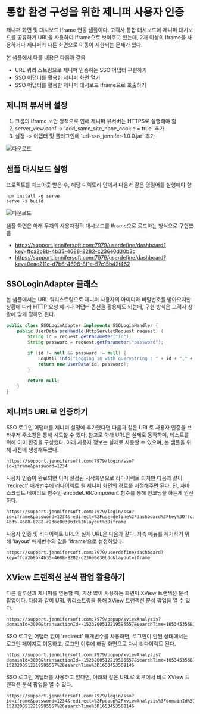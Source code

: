 # 통합 환경 구성을 위한 제니퍼 사용자 인증

제니퍼 화면 및 대시보드 Iframe 연동 샘플이다. 고객사 통합 대시보드에 제니퍼 대시보드를 공유하기 URL을 사용하여 Iframe으로 보여주고 있는데, 2개 이상의 Iframe을 사용하거나 제니퍼의 다른 화면으로 이동이 제한되는 문제가 있다.

본 샘플에서 다룰 내용은 다음과 같음

 - URL 쿼리 스트링으로 제니퍼 인증하는 SSO 어댑터 구현하기
 - SSO 어댑터를 활용한 제니퍼 화면 열기
 - SSO 어댑터를 활용한 제니퍼 대시보드 Iframe으로 호출하기

## 제니퍼 뷰서버 설정

 1. 크롬의 Iframe 보안 정책으로 인해 제니퍼 뷰서버는 HTTPS로 실행해야 함
 2. server_view.conf -> 'add_same_site_none_cookie = true' 추가
 3. 설정 -> 어댑터 및 플러그인에 'url-sso_jennifer-1.0.0.jar' 추가


![다운로드](https://user-images.githubusercontent.com/1277117/169983899-83c00ad9-da4e-4aff-bae1-d7c6d75df6e6.png)

## 샘플 대시보드 실행

프로젝트를 체크아웃 받은 후, 해당 디렉토리 안에서 다음과 같은 명령어를 실행해야 함

```shell
npm install -g serve
serve -s build
```

![다운로드](https://user-images.githubusercontent.com/1277117/170180072-c22b87bb-7697-405a-b5d7-ba3e8069e329.png)

샘플 화면은 아래 두개의 사용자정의 대시보드를 Iframe으로 로드하는 방식으로 구현했음
 - https://support.jennifersoft.com:7979/userdefine/dashboard?key=ffca2b8b-4b35-4688-8282-c236e0d30b3c
 - https://support.jennifersoft.com:7979/userdefine/dashboard?key=0eae211c-d7b6-4696-8f1e-57c15b42f462
 
## SSOLoginAdapter 클래스

본 샘플에서는 URL 쿼리스트링으로 제니퍼 사용자의 아이디와 비밀번호를 받아오지만 상황에 따라 HTTP 요청 헤더나 어댑터 옵션을 활용해도 되는데, 구현 방식은 고객사 상황에 맞게 정하면 된다.

```java
public class SSOLoginAdapter implements SSOLoginHandler {
    public UserData preHandle(HttpServletRequest request) {
        String id = request.getParameter("id");
        String password = request.getParameter("password");

        if (id != null && password != null) {
            LogUtil.info("Logging in with querystring : " + id + "," + password);
            return new UserData(id, password);
        }
        
        return null;
    }
}
```

## 제니퍼5 URL로 인증하기

SSO 로그인 어댑터를 제니퍼 설정에 추가했다면 다음과 같은 URL로 사용자 인증을 브라우저 주소창을 통해 시도할 수 있다. 참고로 아래 URL은 실제로 동작하며, 테스트를 위해 이미 환경을 구성했다. 아래 사용자 정보는 실제로 사용할 수 있으며, 본 샘플을 위해 사전에 생성해두었다.

```shell
https://support.jennifersoft.com:7979/login/sso?id=iframe&password=1234
```

사용자 인증이 완료되면 이미 설정된 시작화면으로 리다이렉트 되지만 다음과 같이 'redirect' 매개변수에 리다이렉트 될 제니퍼 화면의 경로를 지정해주면 된다. 단, 자바스크립트 네이티브 함수인 encodeURIComponent 함수를 통해 인코딩을 하는게 안전하다.

```shell
https://support.jennifersoft.com:7979/login/sso?id=iframe&password=1234&redirect=%2Fuserdefine%2Fdashboard%3Fkey%3Dffca2b8b-4b35-4688-8282-c236e0d30b3c%26layout%3Diframe
```

사용자 인증 및 리다이렉트 URL의 실제 URL은 다음과 같다. 좌측 메뉴를 제거하기 위해 'layout' 매개변수의 값을 'iframe'으로 설정하였다.

```shell
https://support.jennifersoft.com:7979/userdefine/dashboard?key=ffca2b8b-4b35-4688-8282-c236e0d30b3c&layout=iframe
```

## XView 트랜잭션 분석 팝업 활용하기

다른 솔루션과 제니퍼를 연동할 때, 가장 많이 사용하는 화면이 XView 트랜잭션 분석 팝업이다. 다음과 같이 URL 쿼리스트링을 통해 XView 트랜잭션 분석 팝업을 열 수 있다.

```shell
https://support.jennifersoft.com:7979/popup/xviewAnalysis?domainId=3000&transactionId=-1523200512219595557&searchTime=1653453568146
```

SSO 로그인 어댑터 없이 'redirect' 매개변수를 사용하면, 로그인이 안된 상태에서는 로그인 페이지로 이동하고, 로그인 이후에 해당 화면으로 다시 리다이렉트 된다.

```shell
https://support.jennifersoft.com:7979/popup/xviewAnalysis?domainId=3000&transactionId=-1523200512219595557&searchTime=1653453568146&redirect=%2Fpopup%2FxviewAnalysis%3FdomainId%3D3000%26transactionId%3D-1523200512219595557%26searchTime%3D1653453568146
```

SSO 로그인 어댑터를 사용하고 있다면, 아래와 같은 URL로 외부에서 바로 XView 트랜잭션 분석 팝업을 열 수 있다.

```shell
https://support.jennifersoft.com:7979/login/sso?id=iframe&password=1234&redirect=%2Fpopup%2FxviewAnalysis%3FdomainId%3D3000%26transactionId%3D-1523200512219595557%26searchTime%3D1653453568146
```

